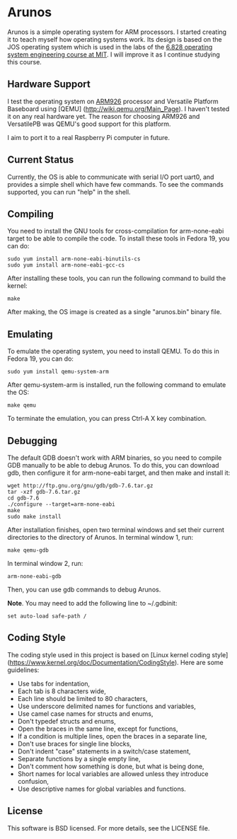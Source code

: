 Arunos
======

Arunos is a simple operating system for ARM processors. I started creating it to
teach myself how operating systems work. Its design is based on the JOS 
operating system which is used in the labs of the [6.828 operating system
engineering course at MIT](http://pdos.csail.mit.edu/6.828/2011/schedule.html). 
I will improve it as I continue studying this course.


Hardware Support
----------------

I test the operating system on [ARM926](http://www.arm.com/products/processors/classic/arm9/arm926.php)
processor and Versatile Platform Baseboard using [QEMU]
(http://wiki.qemu.org/Main_Page). I haven't tested it on any real hardware yet.
The reason for choosing ARM926 and VersatilePB was QEMU's good support for this
platform.

I aim to port it to a real Raspberry Pi computer in future.


Current Status
--------------

Currently, the OS is able to communicate with serial I/O port uart0, and provides
a simple shell which have few commands. To see the commands supported, you can
run "help" in the shell.


Compiling
---------

You need to install the GNU tools for cross-compilation for arm-none-eabi target
to be able to compile the code. To install these tools in Fedora 19, you can do:

    sudo yum install arm-none-eabi-binutils-cs
    sudo yum install arm-none-eabi-gcc-cs

After installing these tools, you can run the following command to build the
kernel:

    make

After making, the OS image is created as a single "arunos.bin" binary file.


Emulating
---------

To emulate the operating system, you need to install QEMU. To do this in Fedora 19,
you can do:

    sudo yum install qemu-system-arm

After qemu-system-arm is installed, run the following command to emulate the OS:

    make qemu

To terminate the emulation, you can press Ctrl-A X key combination.


Debugging
---------

The default GDB doesn't work with ARM binaries, so you need to compile GDB
manually to be able to debug Arunos. To do this, you can download gdb, then
configure it for arm-none-eabi target, and then make and install it:

    wget http://ftp.gnu.org/gnu/gdb/gdb-7.6.tar.gz
    tar -xzf gdb-7.6.tar.gz
    cd gdb-7.6
    ./configure --target=arm-none-eabi
    make
    sudo make install

After installation finishes, open two terminal windows and set their current
directories to the directory of Arunos. In terminal window 1, run:

    make qemu-gdb

In terminal window 2, run:
    
    arm-none-eabi-gdb

Then, you can use gdb commands to debug Arunos.

**Note**. You may need to add the following line to ~/.gdbinit:

    set auto-load safe-path /


Coding Style
------------

The coding style used in this project is based on [Linux kernel coding style]
(https://www.kernel.org/doc/Documentation/CodingStyle). Here are some guidelines:

 * Use tabs for indentation,
 * Each tab is 8 characters wide,
 * Each line should be limited to 80 characters,
 * Use underscore delimited names for functions and variables,
 * Use camel case names for structs and enums,
 * Don't typedef structs and enums,
 * Open the braces in the same line, except for functions,
 * If a condition is multiple lines, open the braces in a separate line,
 * Don't use braces for single line blocks,
 * Don't indent "case" statements in a switch/case statement,
 * Separate functions by a single empty line,
 * Don't comment how something is done, but what is being done,
 * Short names for local variables are allowed unless they introduce confusion,
 * Use descriptive names for global variables and functions.



License
-------

This software is BSD licensed. For more details, see the LICENSE file.

